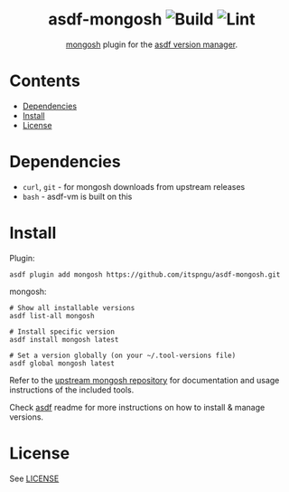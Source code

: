 <div align="center">

# asdf-mongosh ![Build](https://github.com/itspngu/asdf-mongosh/workflows/Build/badge.svg) ![Lint](https://github.com/itspngu/asdf-mongosh/workflows/Lint/badge.svg)

[mongosh](https://github.com/mongodb-js/mongosh) plugin for the [asdf version manager](https://asdf-vm.com).

</div>

# Contents

- [Dependencies](#dependencies)
- [Install](#install)
- [License](#license)

# Dependencies

- `curl`, `git` - for mongosh downloads from upstream releases
- `bash` - asdf-vm is built on this

# Install

Plugin:

```shell
asdf plugin add mongosh https://github.com/itspngu/asdf-mongosh.git
```

mongosh:

```shell
# Show all installable versions
asdf list-all mongosh

# Install specific version
asdf install mongosh latest

# Set a version globally (on your ~/.tool-versions file)
asdf global mongosh latest
```

Refer to the [upstream mongosh repository](https://github.com/mongodb-js/mongosh) for documentation and
usage instructions of the included tools.

Check [asdf](https://github.com/asdf-vm/asdf) readme for more instructions on how to
install & manage versions.

# License

See [LICENSE](LICENSE)
